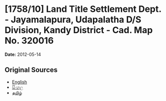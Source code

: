 # [1758/10] Land Title Settlement Dept. - Jayamalapura, Udapalatha D/S Division, Kandy District - Cad. Map No. 320016

**Date:** 2012-05-14

## Original Sources

- [English](https://documents.gov.lk/view/extra-gazettes/2012/5/1758-10_E.pdf)
- [සිංහල](https://documents.gov.lk/view/extra-gazettes/2012/5/1758-10_S.pdf)
- [தமிழ்](https://documents.gov.lk/view/extra-gazettes/2012/5/1758-10_T.pdf)
